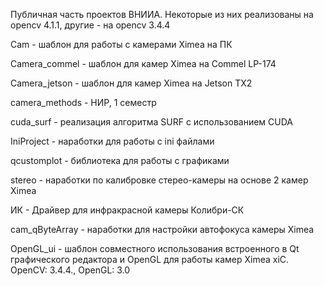 Публичная часть проектов ВНИИА.
Некоторые из них реализованы на opencv 4.1.1, другие - на opencv 3.4.4

Cam - шаблон для работы с камерами Ximea на ПК

Camera_commel - шаблон для камер Ximea на Commel LP-174

Camera_jetson - шаблон для камер Ximea на Jetson TX2

camera_methods - НИР, 1 семестр

cuda_surf - реализация алгоритма SURF с использованием CUDA

IniProject - наработки для работы с ini файлами

qcustomplot - библиотека для работы с графиками

stereo - наработки по калибровке стерео-камеры на основе 2 камер Ximea

ИК - Драйвер для инфракрасной камеры Колибри-СК

cam_qByteArray - наработки для настройки автофокуса камеры Ximea

OpenGL_ui - шаблон совместного использования встроенного в Qt графического редактора и OpenGL для работы камер Ximea xiC. OpenCV: 3.4.4., OpenGL: 3.0
